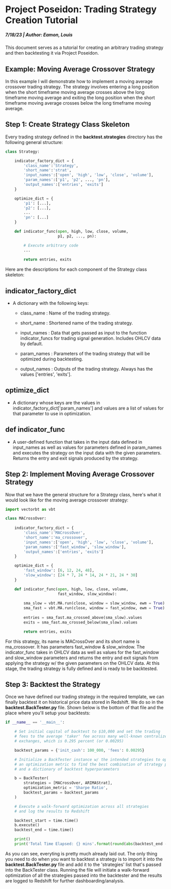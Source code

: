 # Project Poseidon: Trading Strategy Creation Tutorial
##### 7/18/23  |  Author: Eamon, Louis
This document serves as a tutorial for creating an arbitrary trading strategy and then backtesting it via Project Poseidon.

## Example: Moving Average Crossover Strategy
In this example I will demonstrate how to implement a moving average crossover trading strategy. The strategy involves entering a long position when the short timeframe moving average crosses above the long timeframe moving average and exiting the long position when the short timeframe moving average crosses below the long timeframe moving average.

## Step 1: Create Strategy Class Skeleton
Every trading strategy defined in the **backtest.strategies** directory has the following general structure:

```py
class Strategy:

    indicator_factory_dict = {
        'class_name':'Strategy',
        'short_name':'strat',
        'input_names':['open', 'high', 'low', 'close', 'volume'],
        'param_names':['p1', 'p2', ..., 'pn'],
        'output_names':['entries', 'exits']
    }

    optimize_dict = {
        'p1': [...],
        'p2': [...],
        ...
        'pn': [...]
    }

    def indicator_func(open, high, low, close, volume,
                       p1, p2, ..., pn):

        # Execute arbitrary code
        ...
        
        return entries, exits
```

Here are the descriptions for each component of the Strategy class skeleton:

## indicator_factory_dict
- A dictionary with the following keys:

    - class_name : Name of the trading strategy.

    - short_name : Shortened name of the trading strategy.

    - input_names : Data that gets passed as input to the function indicator_funcs for trading signal generation.  Includes OHLCV data by default.

    - param_names : Parameters of the trading strategy that will be optimized during backtesting.

    - output_names : Outputs of the trading strategy.  Always has the values ['entries', 'exits'].

## optimize_dict
- A dictionary whose keys are the values in indicator_factory_dict['param_names'] and values are a list of values for that parameter to use in optimization.

## def indicator_func
- A user-defined function that takes in the input data defined in input_names as well as values for parameters defined in param_names and executes the strategy on the input data with the given parameters.  Returns the entry and exit signals produced by the strategy.

## Step 2: Implement Moving Average Crossover Strategy
Now that we have the general structure for a Strategy class, here's what it would look like for the moving average crossover strategy:

```py
import vectorbt as vbt

class MACrossOver:
    
    indicator_factory_dict = {
        'class_name':'MACrossOver',
        'short_name':'ma_crossover',
        'input_names':['open', 'high', 'low', 'close', 'volume'],
        'param_names':['fast_window', 'slow_window'],
        'output_names':['entries', 'exits']
    }

    optimize_dict = {
        'fast_window': [6, 12, 24, 48],
        'slow_window': [24 * 7, 24 * 14, 24 * 21, 24 * 30]
    }

    def indicator_func(open, high, low, close, volume,
                       fast_window, slow_window):  
        
        sma_slow = vbt.MA.run(close, window = slow_window, ewm = True)       
        sma_fast = vbt.MA.run(close, window = fast_window, ewm = True)      
        
        entries = sma_fast.ma_crossed_above(sma_slow).values
        exits = sma_fast.ma_crossed_below(sma_slow).values

        return entries, exits     
```

For this strategy, its name is MACrossOver and its short name is ma_crossover.  It has parameters fast_window & slow_window.  The indicator_func takes in OHLCV data as well as values for the fast_window and slow_window parameters and returns the entry and exit signals from applying the strategy w/ the given parameters on the OHLCV data.  At this stage, the trading strategy is fully defined and is ready to be backtested.  

## Step 3: Backtest the Strategy
Once we have defined our trading strategy in the required template, we can finally backtest it on historical price data stored in Redshift.  We do so in the **backtest.BackTester.py** file.  Shown below is the bottom of that file and the place where you'll setup your backtests:

```py
if __name__ == '__main__': 

    # Set initial capital of backtest to $10,000 and set the trading
    # fees to the average 'taker' fee across many well-known centralized
    # exchanges, which is 0.295 percent (or 0.00295)

    backtest_params = {'init_cash': 100_000, 'fees': 0.00295}

    # Initialize a BackTester instance w/ the intended strategies to optimize,
    # an optimization metric to find the best combination of strategy parameters,
    # and a dictionary of backtest hyperparameters

    b = BackTester(
        strategies = [MACrossOver, ARIMAStrat],
        optimization_metric = 'Sharpe Ratio',
        backtest_params = backtest_params
    )

    # Execute a walk-forward optimization across all strategies
    # and log the results to Redshift

    backtest_start = time.time()
    b.execute()
    backtest_end = time.time()

    print()
    print('Total Time Elapsed: {} mins'.format(round(abs(backtest_end - backtest_start) / 60.0, 2)))
```

As you can see, everyting is pretty much already laid out.  The only thing you need to do when you want to backtest a strategy is to import it into the **backtest.BackTester.py** file and add it to the 'strategies' list that's passed into the BackTester class.  Running the file will initiate a walk-forward optimization of all the strategies passed into the backtester and the results are logged to Redshift for further dashboarding/analysis.